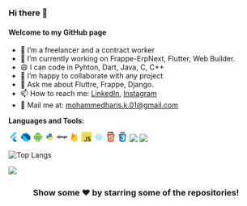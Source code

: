 ### Hi there 👋
#### Welcome to my GitHub page
- 🔭 I’m a freelancer and a contract worker
- 🌱 I’m currently working on Frappe-ErpNext, Flutter, Web Builder.
- 😄 I can code in Pyhton, Dart, Java, C, C++
- 👯 I’m happy to collaborate with any project
- 💬 Ask me about Fluttre, Frappe, Django.
- 📫 How to reach me: [LinkedIn](https://www.linkedin.com/in/mohammed-haris-k/), [Instagram](https://www.instagram.com/mohammed_haris___/)
- 💬 Mail me at: mohammedharis.k.01@gmail.com

**Languages and Tools:**  

<code><img height="20" src="https://raw.githubusercontent.com/github/explore/80688e429a7d4ef2fca1e82350fe8e3517d3494d/topics/flutter/flutter.png"></code>
<code><img height="20" src="https://raw.githubusercontent.com/github/explore/80688e429a7d4ef2fca1e82350fe8e3517d3494d/topics/dart/dart.png"></code>
<code><img height="20" src="https://raw.githubusercontent.com/github/explore/80688e429a7d4ef2fca1e82350fe8e3517d3494d/topics/android/android.png"></code>
<code><img height="20" src="https://raw.githubusercontent.com/github/explore/80688e429a7d4ef2fca1e82350fe8e3517d3494d/topics/python/python.png"></code>
<code><img height="20" src="https://raw.githubusercontent.com/github/explore/80688e429a7d4ef2fca1e82350fe8e3517d3494d/topics/django/django.png"></code>
<code><img height="20" src="https://raw.githubusercontent.com/github/explore/80688e429a7d4ef2fca1e82350fe8e3517d3494d/topics/firebase/firebase.png"></code>
<code><img height="20" src="https://raw.githubusercontent.com/github/explore/80688e429a7d4ef2fca1e82350fe8e3517d3494d/topics/javascript/javascript.png"></code>
<code><img height="20" src="https://raw.githubusercontent.com/github/explore/80688e429a7d4ef2fca1e82350fe8e3517d3494d/topics/react/react.png"></code>
<code><img height="20" src="https://raw.githubusercontent.com/github/explore/80688e429a7d4ef2fca1e82350fe8e3517d3494d/topics/html/html.png"></code>
<code><img height="20" src="https://raw.githubusercontent.com/github/explore/80688e429a7d4ef2fca1e82350fe8e3517d3494d/topics/css/css.png"></code>
<code><img height="20" src="https://raw.githubusercontent.com/frappe/frappe/develop/frappe/public/images/frappe-framework-logo.png"></code>
<code><img height="20" src="https://raw.githubusercontent.com/frappe/erpnext/develop/erpnext/public/images/erpnext-logo.png"></code>


 
![Top Langs](https://github-readme-stats.vercel.app/api/top-langs/?username=M0hammedharis)

<img src='https://github-readme-stats.vercel.app/api?username=M0hammedHaris&&show_icons=true&title_color=ffffff&icon_color=bb2acf&text_color=daf7dc&bg_color=546473'>

<div align="center">
 
### Show some ❤️ by starring some of the repositories!

</div>
<!--
**M0hammedHaris/M0hammedHaris** is a ✨ _special_ ✨ repository because its `README.md` (this file) appears on your GitHub profile.

Here are some ideas to get you started:

- 🔭 I’m currently working on ...
- 🌱 I’m currently learning ...
- 👯 I’m looking to collaborate on ...
- 🤔 I’m looking for help with ...
- 💬 Ask me about ...
- 📫 How to reach me: ...
- 😄 Pronouns: ...
- ⚡ Fun fact: ...
-->
